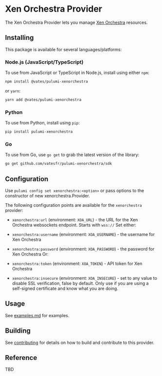 # Xen Orchestra Provider

The Xen Orchestra Provider lets you manage [Xen Orchestra](https://github.com/vatesfr/xen-orchestra) resources.

## Installing

This package is available for several languages/platforms:

### Node.js (JavaScript/TypeScript)

To use from JavaScript or TypeScript in Node.js, install using either `npm`:

```bash
npm install @vates/pulumi-xenorchestra
```

or `yarn`:

```bash
yarn add @vates/pulumi-xenorchestra
```

### Python

To use from Python, install using `pip`:

```bash
pip install pulumi-xenorchestra
```

### Go

To use from Go, use `go get` to grab the latest version of the library:

```bash
go get github.com/vatesfr/pulumi-xenorchestra/sdk
```

<!-- ### .NET

To use from .NET, install using `dotnet add package`:

```bash
dotnet add package Pulumi.Foo
``` -->

## Configuration

Use `pulumi config set xenorchestra:<option>` or pass options to the constructor of new xenorchestra.Provider.

The following configuration points are available for the `xenorchestra` provider:

- `xenorchestra:url` (environment: `XOA_URL`) - the URL for the Xen Orchestra websockets endpoint. Starts with `wss://`
Set either:
- `xenorchestra:username` (environment: `XOA_USERNAME`) - the username for Xen Orchestra
- `xenorchestra:password` (environment: `XOA_PASSWORD`) - the password for Xen Orchestra
Or:
- `xenorchestra:token` (environment: `XOA_TOKEN`) - API token for Xen Orchestra

- `xenorchestra:insecure` (environment: `XOA_INSECURE`) - set to any value to disable SSL verification, false by default. Only use if you are using a self-signed certificate and know what you are doing.

## Usage

See [examples.md](./docs/examples.md) for examples.

## Building

See [contributing](CONTRIBUTING.md) for details on how to build and contribute to this provider.

## Reference
TBD
<!--
For detailed reference documentation, please visit [the Pulumi registry](https://www.pulumi.com/registry/packages/foo/api-docs/). -->

